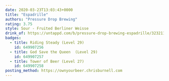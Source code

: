 ```yaml
---
date: 2020-03-23T13:03:43+0000
title: "Espadrille"
authors: "Pressure Drop Brewing"
rating: 3.75
style: Sour - Fruited Berliner Weisse
drink_of: https://untappd.com/b/pressure-drop-brewing-espadrille/3232119
badges:
  - title: Riding Steady (Level 29)
    id: 649907256
  - title: God Save the Queen  (Level 29)
    id: 649907257
  - title: Tower of Beer (Level 27)
    id: 649907258
posting_method: https://ownyourbeer.chrisburnell.com
---
```

